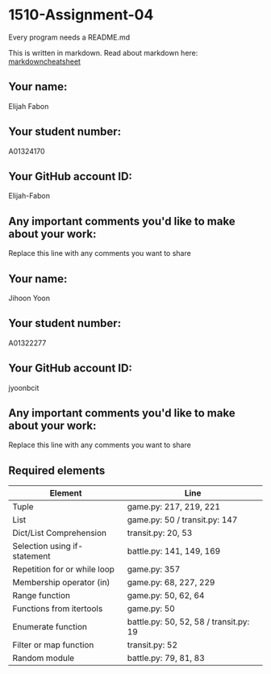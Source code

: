 # 1510-Assignment-04

Every program needs a README.md

This is written in markdown. Read about markdown here: [markdowncheatsheet](https://www.markdownguide.org/cheat-sheet/)

## Your name:
Elijah Fabon

## Your student number:
A01324170

## Your GitHub account ID:
Elijah-Fabon

## Any important comments you'd like to make about your work:
Replace this line with any comments you want to share

## Your name:
Jihoon Yoon

## Your student number:
A01322277

## Your GitHub account ID:
jyoonbcit

## Any important comments you'd like to make about your work:
Replace this line with any comments you want to share

## Required elements
| Element                      | Line                                   |
|------------------------------|----------------------------------------|
| Tuple                        | game.py: 217, 219, 221                 |
| List                         | game.py: 50 / transit.py: 147          |
| Dict/List Comprehension      | transit.py: 20, 53                     | 
| Selection using if-statement | battle.py: 141, 149, 169               |
| Repetition for or while loop | game.py: 357                           |
| Membership operator (in)     | game.py: 68, 227, 229                  |
| Range function               | game.py: 50, 62, 64                    |
| Functions from itertools     | game.py: 50                            |
| Enumerate function           | battle.py: 50, 52, 58 / transit.py: 19 |
| Filter or map function       | transit.py: 52                         |
| Random module                | battle.py: 79, 81, 83                  |